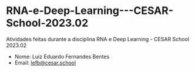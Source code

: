 # RNA-e-Deep-Learning---CESAR-School-2023.02
Atividades feitas durante a disciplina RNA e Deep Learning - CESAR School 2023.02

- Nome: Luiz Eduardo Fernandes Bentes
- Email: lefb@cesar.school
